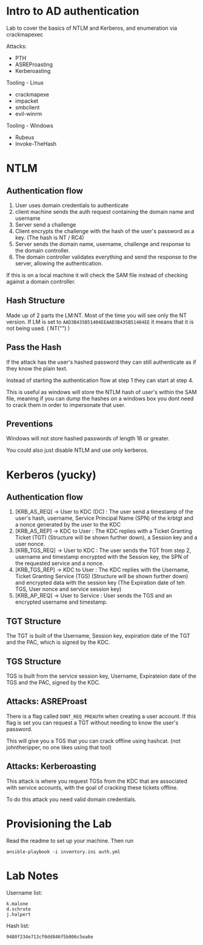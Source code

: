 # Intro to AD authentication
Lab to cover the basics of NTLM and Kerberos, and enumeration via crackmapexec

Attacks:
 - PTH
 - ASREProasting
 - Kerberoasting

Tooling - Linux
 - crackmapexe
 - impacket
 - smbclient
 - evil-winrm

Tooling - Windows
 - Rubeus
 - Invoke-TheHash

# NTLM
## Authentication flow
1. User uses domain credentials to authenticate
2. client machine sends the auth request containing the domain name and username
3. Server send a challenge
4. Client encrypts the challenge with the hash of the user's password as a key. (The hash is NT / RC4)
5. Server sends the domain name, username, challenge and response to the domain controller.
6. The domain controller validates everything and send the response to the server, allowing the authentication.

If this is on a local machine it will check the SAM file instead of checking against a domain controller.

## Hash Structure
Made up of 2 parts the LM:NT. Most of the time you will see only the NT version. If LM is set to `AAD3B435B51404EEAAD3B435B51404EE` it means that it is not being used. ( NT("") )

## Pass the Hash
If the attack has the user's hashed password they can still authenticate as if they know the plain text.

Instead of starting the authentication flow at step 1 they can start at step 4.

This is useful as windows will store the NTLM hash of user's within the SAM file, meaning if you can dump the hashes on a windows box you dont need to crack them in order to impersonate that user.

## Preventions
Windows will not store hashed passwords of length 16 or greater.

You could also just disable NTLM and use only kerberos.

# Kerberos (yucky)
## Authentication flow
1. [KRB_AS_REQ] -> User to KDC (DC) : The user send a timestamp of the user's hash, username, Service Principal Name (SPN) of the krbtgt and a nonce generated by the user to the KDC
2. [KRB_AS_REP] -> KDC to User : The KDC replies with a Ticket Granting Ticket (TGT) (Structure will be shown further down), a Session key and a user nonce.
3. [KRB_TGS_REQ] -> User to KDC : The user sends the TGT from step 2, username and timestamp encrypted with the Session key, the SPN of the requested service and a nonce.
4. [KRB_TGS_REP] -> KDC to User : The KDC replies with the Username, Ticket Granting Service (TGS) (Structure will be shown further down) and encrypted data with the session key (The Expiration date of teh TGS, User nonce and service session key)
5. [KRB_AP_REQ] -> User to Service : User sends the TGS and an encrypted username and timestamp.

## TGT Structure
The TGT is built of the Username, Session key, expiration date of the TGT and the PAC, which is signed by the KDC.

## TGS Structure
TGS is built from the service session key, Username, Expirateion date of the TGS and the PAC, signed by the KDC.

## Attacks: ASREProast
There is a flag called `DONT_REQ_PREAUTH` when creating a user account. If this flag is set you can request a TGT without needing to know the user's password.

This will give you a TGS that you can crack offline using hashcat. (not johntheripper, no one likes using that tool)

## Attacks: Kerberoasting
This attack is where you request TGSs from the KDC that are associated with service accounts, with the goal of cracking these tickets offline.

To do this attack you need valid domain credentials.

# Provisioning the Lab
Read the readme to set up your machine. Then run
```
ansible-playbook -i inventory.ini auth.yml
```
# Lab Notes
Username list:
```
k.malone
d.schrute
j.halpert
```

Hash list:
```
9480f234e713cf0dd846f5b006c5ea6e
```
